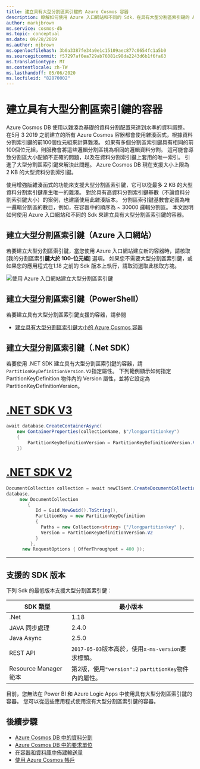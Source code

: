 ```yaml
---
title: 建立具有大型分割區索引鍵的 Azure Cosmos 容器
description: 瞭解如何使用 Azure 入口網站和不同的 Sdk，在具有大型分割區索引鍵的 Azure Cosmos DB 中建立容器。
author: markjbrown
ms.service: cosmos-db
ms.topic: conceptual
ms.date: 09/28/2019
ms.author: mjbrown
ms.openlocfilehash: 3b0a3387fe34a0e1c15109aec877c0654fc1a5b0
ms.sourcegitcommit: f57297af0ea729ab76081c98da2243d6b1f6fa63
ms.translationtype: MT
ms.contentlocale: zh-TW
ms.lasthandoff: 05/06/2020
ms.locfileid: "82870002"
---
```

# <a name="create-containers-with-large-partition-key"></a>建立具有大型分割區索引鍵的容器

Azure Cosmos DB 使用以雜湊為基礎的資料分割配置來達到水準的資料調整。 在5月 3 2019 之前建立的所有 Azure Cosmos 容器都會使用雜湊函式，根據資料分割索引鍵的前100個位元組來計算雜湊。 如果有多個分割區索引鍵具有相同的前100個位元組，則服務會將這些邏輯分割區視為相同的邏輯資料分割。 這可能會導致分割區大小配額不正確的問題，以及在資料分割索引鍵上套用的唯一索引。 引進了大型分割區索引鍵來解決此問題。 Azure Cosmos DB 現在支援大小上限為 2 KB 的大型資料分割索引鍵。

使用增強版雜湊函式的功能來支援大型分割區索引鍵，它可以從最多 2 KB 的大型資料分割索引鍵產生唯一的雜湊。 對於具有高資料分割索引鍵基數（不論資料分割索引鍵大小）的案例，也建議使用此雜湊版本。 分割區索引鍵基數會定義為唯一邏輯分割區的數目，例如，在容器中的順序為 ~ 30000 邏輯分割區。 本文說明如何使用 Azure 入口網站和不同的 Sdk 來建立具有大型分割區索引鍵的容器。

## <a name="create-a-large-partition-key-azure-portal"></a>建立大型分割區索引鍵（Azure 入口網站）

若要建立大型分割區索引鍵，當您使用 Azure 入口網站建立新的容器時，請核取 [我的分割區索引**鍵大於 100-位元組**] 選項。 如果您不需要大型分割區索引鍵，或如果您的應用程式在1.18 之前的 Sdk 版本上執行，請取消選取此核取方塊。

![使用 Azure 入口網站建立大型分割區索引鍵](./media/large-partition-keys/large-partition-key-with-portal.png)

## <a name="create-a-large-partition-key-powershell"></a>建立大型分割區索引鍵（PowerShell）

若要建立具有大型分割區索引鍵支援的容器，請參閱

* [建立具有大型分割區索引鍵大小的 Azure Cosmos 容器](manage-with-powershell.md#create-container-big-pk)

## <a name="create-a-large-partition-key-net-sdk"></a>建立大型分割區索引鍵（.Net SDK）

若要使用 .NET SDK 建立具有大型分割區索引鍵的容器，請`PartitionKeyDefinitionVersion.V2`指定屬性。 下列範例顯示如何指定 PartitionKeyDefinition 物件內的 Version 屬性，並將它設定為 PartitionKeyDefinitionVersion。

# <a name="net-sdk-v3"></a>[.NET SDK V3](#tab/dotnetv3)

```csharp
await database.CreateContainerAsync(
    new ContainerProperties(collectionName, $"/longpartitionkey")
    {
        PartitionKeyDefinitionVersion = PartitionKeyDefinitionVersion.V2,
    })
```

# <a name="net-sdk-v2"></a>[.NET SDK V2](#tab/dotnetv2)

```csharp
DocumentCollection collection = await newClient.CreateDocumentCollectionAsync(
database,
     new DocumentCollection
        {
           Id = Guid.NewGuid().ToString(),
           PartitionKey = new PartitionKeyDefinition
           {
             Paths = new Collection<string> {"/longpartitionkey" },
             Version = PartitionKeyDefinitionVersion.V2
           }
         },
      new RequestOptions { OfferThroughput = 400 });
```
---

## <a name="supported-sdk-versions"></a>支援的 SDK 版本

下列 Sdk 的最低版本支援大型分割區索引鍵：

|SDK 類型  | 最小版本   |
|---------|---------|
|.Net     |    1.18     |
|JAVA 同步處理     |   2.4.0      |
|Java Async   |  2.5.0        |
| REST API | `2017-05-03`版本高於，使用`x-ms-version`要求標頭。|
| Resource Manager 範本 | 第2版，使用`"version":2` `partitionKey`物件內的屬性。 |

目前，您無法在 Power BI 和 Azure Logic Apps 中使用具有大型分割區索引鍵的容器。 您可以從這些應用程式使用沒有大型分割區索引鍵的容器。

## <a name="next-steps"></a>後續步驟

* [Azure Cosmos DB 中的資料分割](partitioning-overview.md)
* [Azure Cosmos DB 中的要求單位](request-units.md)
* [在容器和資料庫中佈建輸送量](set-throughput.md)
* [使用 Azure Cosmos 帳戶](account-overview.md)
